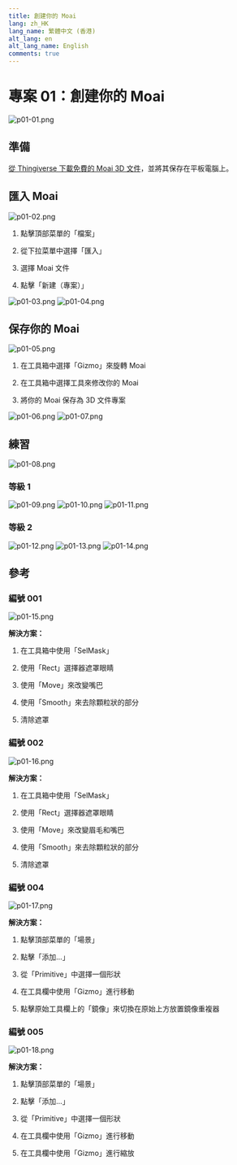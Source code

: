 ```yaml
---
title: 創建你的 Moai
lang: zh_HK
lang_name: 繁體中文 (香港)
alt_lang: en
alt_lang_name: English
comments: true
---
```


# 專案 01：創建你的 Moai

![p01-01.png](images/P01-01.jpg)

## 準備

[從 Thingiverse 下載免費的 Moai 3D 文件](https://www.thingiverse.com/thing:144668)，並將其保存在平板電腦上。

## 匯入 Moai

![p01-02.png](images/P01-02.jpg)

1. 點擊頂部菜單的「檔案」

2. 從下拉菜單中選擇「匯入」

3. 選擇 Moai 文件

4. 點擊「新建（專案）」

![p01-03.png](images/P01-03.jpg)
![p01-04.png](images/P01-04.jpg)

## 保存你的 Moai

![p01-05.png](images/P01-05.jpg)

1. 在工具箱中選擇「Gizmo」來旋轉 Moai 

2. 在工具箱中選擇工具來修改你的 Moai

3. 將你的 Moai 保存為 3D 文件專案

![p01-06.png](images/P01-06.jpg)
![p01-07.png](images/P01-07.jpg)

## 練習

![p01-08.png](images/P01-08.jpg)

### 等級 1

![p01-09.png](images/P01-09.jpg)
![p01-10.png](images/P01-10.jpg)
![p01-11.png](images/P01-11.jpg)

### 等級 2

![p01-12.png](images/P01-12.jpg)
![p01-13.png](images/P01-13.jpg)
![p01-14.png](images/P01-14.jpg)

## 參考

### 編號 001

![p01-15.png](images/P01-15.jpg)

**解決方案：**

1. 在工具箱中使用「SelMask」
   
2. 使用「Rect」選擇器遮罩眼睛
   
3. 使用「Move」來改變嘴巴
   
4. 使用「Smooth」來去除顆粒狀的部分
   
5. 清除遮罩

### 編號 002

![p01-16.png](images/P01-16.jpg)

**解決方案：**

1. 在工具箱中使用「SelMask」
   
2. 使用「Rect」選擇器遮罩眼睛
   
3. 使用「Move」來改變眉毛和嘴巴
   
4. 使用「Smooth」來去除顆粒狀的部分
   
5. 清除遮罩

### 編號 004

![p01-17.png](images/P01-17.jpg)

**解決方案：**

1. 點擊頂部菜單的「場景」
   
2. 點擊「添加...」
   
3. 從「Primitive」中選擇一個形狀
   
4. 在工具欄中使用「Gizmo」進行移動
   
5. 點擊原始工具欄上的「鏡像」來切換在原始上方放置鏡像重複器

### 編號 005

![p01-18.png](images/P01-18.jpg)

**解決方案：**

1. 點擊頂部菜單的「場景」 

2. 點擊「添加...」

3. 從「Primitive」中選擇一個形狀

4. 在工具欄中使用「Gizmo」進行移動

5. 在工具欄中使用「Gizmo」進行縮放 